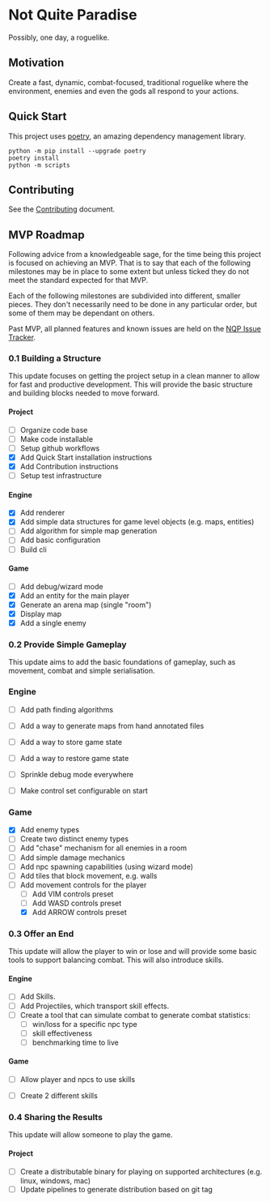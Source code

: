 # Not Quite Paradise
Possibly, one day, a roguelike.

## Motivation
Create a fast, dynamic, combat-focused, traditional roguelike where the environment, enemies and even the gods all
 respond to your
 actions. 

## Quick Start
This project uses [poetry], an amazing dependency management library.

```shell
python -m pip install --upgrade poetry
poetry install
python -m scripts
```

[poetry]: https://python-poetry.org/

## Contributing
See the [Contributing] document.

[Contributing]: CONTRIBUTING.md

## MVP Roadmap
Following advice from a knowledgeable sage, for the time being this project is focused on achieving an MVP. That is
 to say that each of the following milestones may be in place to some extent but unless ticked they do not meet the
  standard expected for that MVP.
   
Each of the following milestones are subdivided into different, smaller pieces.  They don't necessarily need to be
done in any particular order, but some of them may be dependant on others.

Past MVP, all planned features and known issues are held on the [NQP Issue Tracker]. 

[NQP Issue Tracker]: https://nqp.myjetbrains.com/youtrack/issues

### 0.1 Building a Structure
This update focuses on getting the project setup in a clean manner to allow for fast and productive development. This
 will provide the basic structure and building blocks needed to move forward.

#### Project
* [ ] Organize code base
* [ ] Make code installable
* [ ] Setup github workflows
* [x] Add Quick Start installation instructions
* [x] Add Contribution instructions
* [ ] Setup test infrastructure

#### Engine
* [x] Add renderer
* [x] Add simple data structures for game level objects (e.g. maps, entities)
* [ ] Add algorithm for simple map generation
* [ ] Add basic configuration
* [ ] Build cli

#### Game
* [ ] Add debug/wizard mode
* [x] Add an entity for the main player
* [x] Generate an arena map (single "room")
* [x] Display map
* [x] Add a single enemy

### 0.2 Provide Simple Gameplay
This update aims to add the basic foundations of gameplay, such as movement, combat and simple serialisation.

### Engine
* [ ] Add path finding algorithms
* [ ] Add a way to generate maps from hand annotated files
* [ ] Add a way to store game state
* [ ] Add a way to restore game state
* [ ] Sprinkle debug mode everywhere
* [ ] Make control set configurable on start


### Game
* [x] Add enemy types
* [ ] Create two distinct enemy types
* [ ] Add "chase" mechanism for all enemies in a room
* [ ] Add simple damage mechanics
* [ ] Add npc spawning capabilities (using wizard mode)
* [ ] Add tiles that block movement, e.g. walls
* [ ] Add movement controls for the player
    * [ ] Add VIM controls preset
    * [ ] Add WASD controls preset
    * [x] Add ARROW controls preset

### 0.3 Offer an End
This update will allow the player to win or lose and will provide some basic tools to support balancing combat. This
 will also introduce skills.

#### Engine
* [ ] Add Skills.
* [ ] Add Projectiles, which transport skill effects.
* [ ] Create a tool that can simulate combat to generate combat statistics:
    * [ ] win/loss for a specific npc type
    * [ ] skill effectiveness
    * [ ] benchmarking time to live

#### Game
* [ ] Allow player and npcs to use skills
* [ ] Create 2 different skills 

    
### 0.4 Sharing the Results
This update will allow someone to play the game.

#### Project
* [ ] Create a distributable binary for playing on supported architectures (e.g. linux, windows, mac)
* [ ] Update pipelines to generate distribution based on git tag
